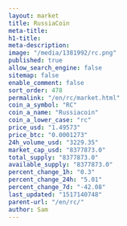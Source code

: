 ```yaml
---
layout: market
title: RussiaCoin
meta-title: 
h1-title: 
meta-description: 
image: "/media/1381992/rc.png"
published: true
allow_search_engine: false
sitemap: false
enable_comment: false
sort_order: 478
permalink: "/en/rc/market.html"
coin_a_symbol: "RC"
coin_a_name: "Russiacoin"
coin_a_lower_case: "rc"
price_usd: "1.49573"
price_btc: "0.0001273"
24h_volume_usd: "3229.35"
market_cap_usd: "8377873.0"
total_supply: "8377873.0"
available_supply: "8377873.0"
percent_change_1h: "0.3"
percent_change_24h: "5.01"
percent_change_7d: "-42.08"
last_updated: "1517140748"
parent-url: "/en/rc/"
author: Sam
---
```


